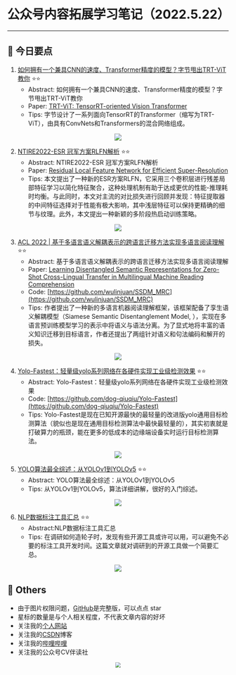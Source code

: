 # 公众号内容拓展学习笔记（2022.5.22）

------



## :paperclip:  今日要点

1. [如何拥有一个兼具CNN的速度、Transformer精度的模型？字节甩出TRT-ViT教你](https://mp.weixin.qq.com/s/pmYHOoFwc90LRIHiFhd-jA)         :star::star:
   - Abstract: 如何拥有一个兼具CNN的速度、Transformer精度的模型？字节甩出TRT-ViT教你
   - Paper: [TRT-ViT: TensorRT-oriented Vision Transformer](https://arxiv.org/abs/2205.09579)
   - Tips: 字节设计了一系列面向TensorRT的Transformer（缩写为TRT-ViT），由具有ConvNets和Transformers的混合网络组成。

<div align=center><img src="https://mmbiz.qpic.cn/sz_mmbiz_png/gYUsOT36vfoz3kMiaJH816gjqlictvy6SP6ia36Mg9emIJdTuGoRaY9WkvvHxyNMsmY611xHbk07nV8IXWGDfjsnA/640?wx_fmt=png&wxfrom=5&wx_lazy=1&wx_co=1" style='zoom:100%'>
</div>

2. [NTIRE2022-ESR 冠军方案RLFN解析](https://mp.weixin.qq.com/s/JPoWDjDCSZvsX38yTts7Fg)       :star::star:
   - Abstract: NTIRE2022-ESR 冠军方案RLFN解析
   - Paper: [Residual Local Feature Network for Efficient Super-Resolution](https://arxiv.org/abs/2205.07514)
   - Tips: 本文提出了一种新的ESR方案RLFN，它采用三个卷积层进行残差局部特征学习以简化特征聚合，这种处理机制有助于达成更优的性能-推理耗时均衡。与此同时，本文对主流的对比损失进行回顾并发现：特征提取器的中间特征选择对于性能有极大影响，其中浅层特征可以保持更精确的细节与纹理。此外，本文提出一种新颖的多阶段热启动训练策略。

<div align=center><img src="https://mmbiz.qpic.cn/sz_mmbiz_jpg/gYUsOT36vfoz3kMiaJH816gjqlictvy6SPl97zS83ThuMeibLYuicMkuCFicpr4Rgg5rPVm6ys4jbIf9fCBWzQURzhA/640?wx_fmt=jpeg&wxfrom=5&wx_lazy=1&wx_co=1" style='zoom:100%'>
</div>


3. [ACL 2022 | 基于多语言语义解耦表示的跨语言迁移方法实现多语言阅读理解](https://mp.weixin.qq.com/s/vZGOo5dFMAbi2zbFFWYGYA)       :star::star:
   - Abstract: 基于多语言语义解耦表示的跨语言迁移方法实现多语言阅读理解
   - Paper: [Learning Disentangled Semantic Representations for Zero-Shot Cross-Lingual Transfer in Multilingual Machine Reading Comprehension](http://arxiv.org/abs/2204.00996)
   - Code: [https://github.com/wulinjuan/SSDM_MRC](https://github.com/wulinjuan/SSDM_MRC)
   - Tips: 作者提出了一种新的多语言机器阅读理解框架，该框架配备了孪生语义解耦模型（Siamese Semantic Disentanglement Model,  ），实现在多语言预训练模型学习的表示中将语义与语法分离。为了显式地将丰富的语义知识迁移到目标语言，作者还提出了两组针对语义和句法编码和解开的损失。
<div align=center><img src="https://mmbiz.qpic.cn/mmbiz_png/GNpj5fw72EquerTXnJ2f0Hk96Svy8NAXn9wdiafhsnUTwuiabzjlUmeSkDbch04Ls3aibtlfQlkpnPH5icBLuY4UXw/640?wx_fmt=png&wxfrom=5&wx_lazy=1&wx_co=1" style='zoom:100%'>
</div>


4. [Yolo-Fastest：轻量级yolo系列网络在各硬件实现工业级检测效果](https://mp.weixin.qq.com/s/7C20_jOXIBCJmbsbzF6fPw)       :star::star:
   - Abstract: Yolo-Fastest：轻量级yolo系列网络在各硬件实现工业级检测效果
   - Code: [https://github.com/dog-qiuqiu/Yolo-Fastest](https://github.com/dog-qiuqiu/Yolo-Fastest)
   - Tips: Yolo-Fastest是现在已知开源最快的最轻量的改进版yolo通用目标检测算法（貌似也是现在通用目标检测算法中最快最轻量的），其实初衷就是打破算力的瓶颈，能在更多的低成本的边缘端设备实时运行目标检测算法。

<div align=center><img src="https://mmbiz.qpic.cn/mmbiz_jpg/1MtnAxmWSwPNLRtxjurlSJt3UkgicRjickwHvJj565YgFRBFMM732kdu3mj3vvb1VlgDFG9UaU59HGK8IibuXkiagA/640?wx_fmt=jpeg&wxfrom=5&wx_lazy=1&wx_co=1" style='zoom:100%'>
</div>


5. [YOLO算法最全综述：从YOLOv1到YOLOv5](https://mp.weixin.qq.com/s/Y-4LRt08g-S1ZOpj3nVW3g)       :star::star:
   - Abstract: YOLO算法最全综述：从YOLOv1到YOLOv5
   - Tips: 从YOLOv1到YOLOv5，算法详细讲解，很好的入门综述。

<div align=center><img src="https://mmbiz.qpic.cn/sz_mmbiz_jpg/gYUsOT36vfrVPO5dCS8SFFLceGUMkGDW16A2YIr3qplYq4xohhcjicUPqSOiaVtCxUStAEJAUWvpCJzwJfzsEibjQ/640?wx_fmt=jpeg&wxfrom=5&wx_lazy=1&wx_co=1" style='zoom:100%'>
</div>


6. [NLP数据标注工具汇总](https://mp.weixin.qq.com/s/lKsnUG4hmfuDBeyKlqugPA)       :star::star:
   - Abstract:NLP数据标注工具汇总
   - Tips: 在调研如何造轮子时，发现有些开源工具或许可以用，可以避免不必要的标注工具开发时间。这篇文章就对调研到的开源工具做一个简要汇总。

<div align=center><img src="https://github.com/deepwel/Chinese-Annotator/raw/master/docs/images/chinese_annotator_arch.png" style='zoom:100%'>
</div>





## :paperclip:  Others

- 由于图片权限问题，[GitHub](https://github.com/xiaoxuebajie/dairly_learning)是完整版，可以点点 star
- 星标的数量是与个人相关程度，不代表文章内容的好坏
- 关注我的[个人网站](http://www.cvbds.cn/)
- 关注我的[CSDN](https://blog.csdn.net/xiaoxuebajie)博客
- 关注我的[哔哩哔哩](https://space.bilibili.com/424394389)
- 关注我的公众号CV伴读社

<div align=center><img src="https://img-blog.csdnimg.cn/202005031406335.jpg" style='zoom:80%'>
</div>